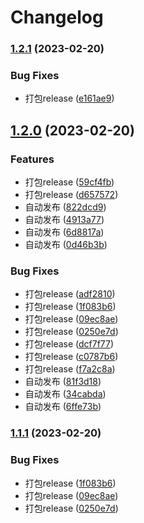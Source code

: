 # Changelog

### [1.2.1](https://github.com/or3ki/mr_plugins/compare/v1.2.0...v1.2.1) (2023-02-20)


### Bug Fixes

* 打包release ([e161ae9](https://github.com/or3ki/mr_plugins/commit/e161ae9b484f5681c81905e08c43b8fe4922a571))

## [1.2.0](https://github.com/or3ki/mr_plugins/compare/v1.1.1...v1.2.0) (2023-02-20)


### Features

* 打包release ([59cf4fb](https://github.com/or3ki/mr_plugins/commit/59cf4fb862255989527a4ca5b2e0ea76687bc896))
* 打包release ([d657572](https://github.com/or3ki/mr_plugins/commit/d657572b104c2d13d70ecb88474d2659352534b9))
* 自动发布 ([822dcd9](https://github.com/or3ki/mr_plugins/commit/822dcd94a276b79d1aeea4a79939a08e3b182359))
* 自动发布 ([4913a77](https://github.com/or3ki/mr_plugins/commit/4913a77c492e7695ea11cea7ad6387b087b0a877))
* 自动发布 ([6d8817a](https://github.com/or3ki/mr_plugins/commit/6d8817a538957fd783ee82bf458a005f84b5ac84))
* 自动发布 ([0d46b3b](https://github.com/or3ki/mr_plugins/commit/0d46b3b9665b06d114ddb1fee2647711714957bf))


### Bug Fixes

* 打包release ([adf2810](https://github.com/or3ki/mr_plugins/commit/adf28104f10ef636243b37f8fdd1b8d04c31cdbd))
* 打包release ([1f083b6](https://github.com/or3ki/mr_plugins/commit/1f083b6dea9e325ea75c92b17ce17bd482c9a71f))
* 打包release ([09ec8ae](https://github.com/or3ki/mr_plugins/commit/09ec8aece4f77fc38fd78256272f17acaaec731b))
* 打包release ([0250e7d](https://github.com/or3ki/mr_plugins/commit/0250e7d7c281dec1db3a893c8d39215d6c0213e3))
* 打包release ([dcf7f77](https://github.com/or3ki/mr_plugins/commit/dcf7f77810be86e81f92ec7fbd9e63adf55feb9c))
* 打包release ([c0787b6](https://github.com/or3ki/mr_plugins/commit/c0787b6d2bd0c8ac8d50a3983ec2f15d5cd30422))
* 打包release ([f7a2c8a](https://github.com/or3ki/mr_plugins/commit/f7a2c8a2318bd96420aa82738f135f6929e48b1a))
* 自动发布 ([81f3d18](https://github.com/or3ki/mr_plugins/commit/81f3d18b25e674c2e3c122a633462cef147237d1))
* 自动发布 ([34cabda](https://github.com/or3ki/mr_plugins/commit/34cabda0d839f3fdfcb75ed08b202af8382ece41))
* 自动发布 ([6ffe73b](https://github.com/or3ki/mr_plugins/commit/6ffe73bfb89c0b7fa10821f1cac6f2a6f0266db7))

### [1.1.1](https://github.com/or3ki/mr_plugins/compare/v1.1.0...v1.1.1) (2023-02-20)


### Bug Fixes

* 打包release ([1f083b6](https://github.com/or3ki/mr_plugins/commit/1f083b6dea9e325ea75c92b17ce17bd482c9a71f))
* 打包release ([09ec8ae](https://github.com/or3ki/mr_plugins/commit/09ec8aece4f77fc38fd78256272f17acaaec731b))
* 打包release ([0250e7d](https://github.com/or3ki/mr_plugins/commit/0250e7d7c281dec1db3a893c8d39215d6c0213e3))
